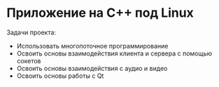 # Приложение на C++ под Linux

Задачи проекта:

* Использовать многопоточное программирование
* Освоить основы взаимодействия клиента и сервера с помощью сокетов
* Освоить основы взаимодействия с аудио и видео
* Освоить основы работы с Qt
